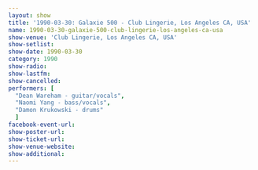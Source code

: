 ```yaml
---
layout: show
title: '1990-03-30: Galaxie 500 - Club Lingerie, Los Angeles CA, USA'
name: 1990-03-30-galaxie-500-club-lingerie-los-angeles-ca-usa
show-venue: 'Club Lingerie, Los Angeles CA, USA'
show-setlist: 
show-date: 1990-03-30
category: 1990
show-radio: 
show-lastfm: 
show-cancelled: 
performers: [
  "Dean Wareham - guitar/vocals",
  "Naomi Yang - bass/vocals",
  "Damon Krukowski - drums"
  ]
facebook-event-url: 
show-poster-url: 
show-ticket-url: 
show-venue-website: 
show-additional: 
---
```


